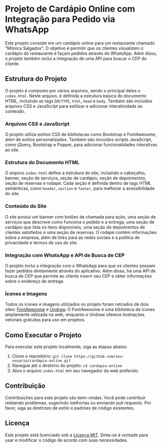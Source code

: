 # Projeto de Cardápio Online com Integração para Pedido via WhatsApp

Este projeto consiste em um cardápio online para um restaurante chamado "Mônica Salgados". O objetivo é permitir que os clientes visualizem o cardápio do restaurante e façam pedidos através do WhatsApp. Além disso, o projeto também inclui a integração de uma API para buscar o CEP do cliente.

## Estrutura do Projeto

O projeto é composto por vários arquivos, sendo o principal deles o `index.html`. Neste arquivo, é definida a estrutura básica do documento HTML, incluindo as tags `DOCTYPE`, `html`, `head` e `body`. Também são incluídos arquivos CSS e JavaScript para estilizar e adicionar interatividade ao conteúdo.

### Arquivos CSS e JavaScript

O projeto utiliza estilos CSS de bibliotecas como Bootstrap e FontAwesome, além de estilos personalizados. Também são incluídos scripts JavaScript, como jQuery, Bootstrap e Popper, para adicionar funcionalidades interativas ao site.

### Estrutura do Documento HTML

O arquivo `index.html` define a estrutura do site, incluindo o cabeçalho, banner, seção de serviços, seção de cardápio, seção de depoimentos, seção de reservas e rodapé. Cada seção é definida dentro de tags HTML semânticas, como `header`, `section` e `footer`, para melhorar a acessibilidade do site.

### Conteúdo do Site

O site possui um banner com botões de chamada para ação, uma seção de serviços que descreve como funciona o pedido e a entrega, uma seção de cardápio que lista os itens disponíveis, uma seção de depoimentos de clientes satisfeitos e uma seção de reservas. O rodapé contém informações sobre a empresa, além de links para as redes sociais e a política de privacidade e termos de uso do site.

### Integração com WhatsApp e API de Busca de CEP

O projeto inclui a integração com o WhatsApp para que os clientes possam fazer pedidos diretamente através do aplicativo. Além disso, há uma API de busca de CEP que permite ao cliente inserir seu CEP e obter informações sobre o endereço de entrega.

### Ícones e Imagens

Todos os ícones e imagens utilizados no projeto foram retirados de dois sites: [FontAwesome](https://fontawesome.com/v5/search) e [Undraw](https://undraw.co/search). O FontAwesome é uma biblioteca de ícones amplamente utilizada na web, enquanto o Undraw oferece ilustrações vetoriais gratuitas para uso em projetos.

## Como Executar o Projeto

Para executar este projeto localmente, siga as etapas abaixo:

1. Clone o repositório: `git clone https://github.com/seu-usuario/cardapio-online.git`
2. Navegue até o diretório do projeto: `cd cardapio-online`
3. Abra o arquivo `index.html` em seu navegador da web preferido.

## Contribuição

Contribuições para este projeto são bem-vindas. Você pode contribuir relatando problemas, sugerindo melhorias ou enviando pull requests. Por favor, siga as diretrizes de estilo e padrões de código existentes.

## Licença

Este projeto está licenciado sob a [Licença MIT](LICENSE). Sinta-se à vontade para usar e modificar o código de acordo com suas necessidades.
